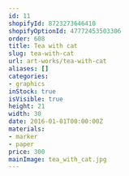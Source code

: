 ```yaml
---
id: 11
shopifyId: 8723273646410
shopifyOptionId: 47772453503306
order: 608
title: Tea with cat
slug: tea-with-cat
url: art-works/tea-with-cat
aliases: []
categories:
- graphics
inStock: true
isVisible: true
height: 21
width: 30
date: 2016-01-01T00:00:00Z
materials:
- marker
- paper
price: 300
mainImage: tea_with_cat.jpg
---
```

